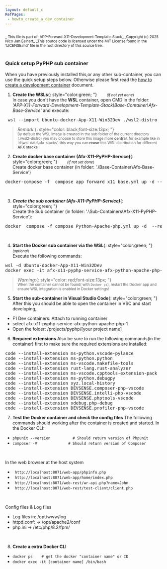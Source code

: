 ```yaml
---
layout: default_c
RefPages:
 - howto_create_a_dev_container
--- 
```


<small>
<br>
_ This file is part of: APP-Forward-X11-Development-Template-Stack_
_Copyright (c) 2025 Nico Jan Eelhart_
_This source code is licensed under the MIT License found in the  'LICENSE.md' file in the root directory of this source tree._
</small>
<br><br>


### Quick setup PyPHP sub container
When you have previously installed this,or any other sub-container, you can use the quick setup steps below. Otherwise please first read the [how to create a development container](https://nicojane.github.io/APP-X11-Forward-Development-Template-Stack/Howtos/howto_create_a_dev_container) document. <br>

1) **Create the WSLs**{: style="color:green; "} &nbsp;&nbsp;&nbsp;&nbsp;&nbsp;&nbsp;  <small>*(if not yet done*) </small>      
In case you don't have the **WSL** container, open CMD in the folder: *'APP-X11-Forward-Development-Template-Stack\Base-Container\Afx-Base-Service\'* and execute:
<pre class="nje-cmd-one-line"> wsl --import Ubuntu-docker-App-X11-Win32Dev ./wsl2-distro  "install.tar.gz"  </pre>

> *Remark:*{: style="color: black;font-size:13px; "} <br>
> <small>By default the WSL image is created in the sub folder of the current directory (./wsl2-distro) you may choose to store this image more **central**, for example like in 'd:\wsl-data\afx-stacks', this way you can **reuse** this WSL distribution for different **AFX stacks**  <br></small>


2) **Create docker base container (Afx-X11-PyPHP-Service\)**{: style="color:green; "} &nbsp;&nbsp;&nbsp;&nbsp;&nbsp;&nbsp;  <small>*(if not yet done*) </small> <br>
Create docker base container (in folder: '.\Base-Container\Afx-Base-Service\')
<pre class="nje-cmd-one-line">docker-compose -f  compose_app_forward_x11_base.yml up -d --build --force-recreate  </pre><br>

3) ***Create the sub container (Afx-X11-PyPHP-Service\)***{: style="color:green; "} <br>
Create the Sub container (in folder: '.\Sub-Containers\Afx-X11-PyPHP-Service\'): 
<pre class="nje-cmd-one-line">docker  compose -f compose_Python-Apache-php.yml up -d  --remove-orphans --build --force-recreate  </pre><br>
 
4) **Start the Docker sub container via the WSL**{: style="color:green; "} <small>*(optional*) </small> <br>
Execute the following commands: 
<pre class="nje-cmd-multi-line">wsl -d Ubuntu-docker-App-X11-Win32Dev 
docker exec -it afx-x11-pyphp-service-afx-python-apache-php-1 /bin/bash 
</pre>
> *Warning:*{: style="color: red;font-size:13px; "} <br>
> <small>When  the container cannot be found( with `Docker ps`), restart the Docker app and ensure WSL integration is enabled in Docker settings! <br></small>

5) **Start the sub-container in Visual Studio Code**{: style="color:green; "}<br>
After this you should be able to open the container in VSC and start developing, 
- F1 Dev containers: Attach to running container
- select afx-x11-pyphp-service-afx-python-apache-php-1
- Open the folder: /projects/pyphp/[your project name]

6) **Required extensions** 
Also be sure to run the following commands(in the container) first to make sure the required extensions are installed: 
<pre class="nje-cmd-multi-line">
code --install-extension ms-python.vscode-pylance
code --install-extension ms-python.python
code --install-extension ms-vscode.makefile-tools
code --install-extension rust-lang.rust-analyzer
code --install-extension ms-vscode.cpptools-extension-pack
code --install-extension ms-python.debugpy
code --install-extension xyz.local-history
code --install-extension DEVSENSE.composer-php-vscode
code --install-extension DEVSENSE.intelli-php-vscode
code --install-extension DEVSENSE.phptools-vscode
code --install-extension xdebug.php-debug
code --install-extension DEVSENSE.profiler-php-vscode
</pre>

7) **Test the Docker container and check the config files**
The following commands should working after the container is created and started.
In the Docker CLI:
- `phpunit --version          # Should return version of Phpunit`
- `composer -V		        # Should return version of Composer`

<br>

In the web browser at the host system
- ` http://localhost:8071/web-app/phpinfo.php`
- ` http://localhost:8071/web-app/home/index.php`
- ` http://localhost:8071/web-rest/wr-api.php?name=John`
- ` http://localhost:8071/web-rest/test-client/client.php`

<br>

Config files & Log files
- Log files in: /opt/www/log
- httpd.conf:    ->  /opt/apache2/conf
-  php.ini       ->  /etc/php/8.2/fpm/

<br>

8) **Create a extra Docker CLI**
- `docker ps    # get the docker "container name" or ID`
- `docker exec -it [container name] /bin/bash`
<br><br>
